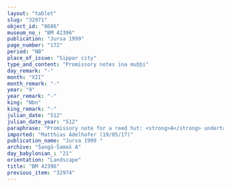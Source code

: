 ```yaml
---
layout: "tablet"
slug: "32971"
object_id: "8686"
museum_no_: "BM 42396"
publication: "Jursa 1999"
page_number: "172"
period: "NB"
place_of_issue: "Sippar city"
type_and_content: "Promissory notes ina muẖẖi"
day_remark: "-"
month: "XII"
month_remark: "-"
year: "9"
year_remark: "-"
king: "Nbn"
king_remark: "-"
julian_date: "512"
julian_date_year: "512"
paraphrase: "Promissory note for a reed hut: <strong>A</strong> undertakes to give to <strong>B<sub>1</sub></strong>&nbsp;and <strong>B<sub>2</sub></strong> at the end of Ayyār (II) the reed hut that he built at the exit (<em>mūṣ&ucirc;</em>) of <strong>B<sub>1</sub></strong>&rsquo;s and <strong>B<sub>2</sub></strong>&rsquo;s land. 3 witnesses and the scribe: Balāṭu/Bēl-rēmanni//S&icirc;n-ilī.<br /> &nbsp;<br /> <strong>A</strong> = &Scaron;ama&scaron;-iddin/...-anni; <strong>B<sub>1</sub>&nbsp;</strong>= Mu&scaron;eb&scaron;i-Marduk/Bēl-nādin-apli//&Scaron;ang&ucirc;-&Scaron;ama&scaron;; <strong>B<sub>2</sub></strong> = Taqī&scaron;-Gula/Bēl-nādin-apli//&Scaron;ang&ucirc;-&Scaron;ama&scaron;<br /> &nbsp;"
imported: "Matthias Adelhofer (19/05/17)"
publication_name: "Jursa 1999 "
archive: "Šangû-Šamaš A"
day_babylonian_: "21"
orientation: "Landscape"
title: "BM 42396"
previous_item: "32974"
---
```

